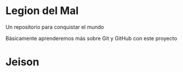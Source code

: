 # Legion del Mal
Un repositorio para conquistar el mundo

Básicamente aprenderemos más sobre Git y GitHub con este proyecto

# Jeison